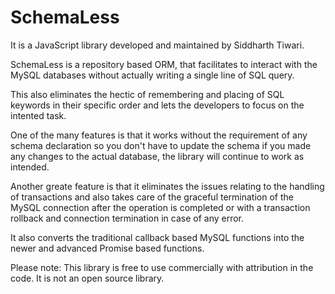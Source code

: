 # SchemaLess
It is a JavaScript library developed and maintained by Siddharth Tiwari.

SchemaLess is a repository based ORM, that facilitates to interact with the MySQL databases without actually writing a single line of SQL query.

This also eliminates the hectic of remembering and placing of SQL keywords in their specific order and lets the developers to focus on the intented task.

One of the many features is that it works without the requirement of any schema declaration so you don't have to update the schema if you made any changes to the actual database, the library will continue to work as intended.

Another greate feature is that it eliminates the issues relating to the handling of transactions and also takes care of the graceful termination of the MySQL connection after the operation is completed or with a transaction rollback and connection termination in case of any error.

It also converts the traditional callback based MySQL functions into the newer and advanced Promise based functions.

Please note: This library is free to use commercially with attribution in the code. It is not an open source library.
